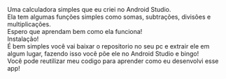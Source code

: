 <div>
<div>
Uma calculadora simples que eu criei no Android Studio.
</div>
<div>
Ela tem algumas funções simples como somas, subtrações, divisões e multiplicações.
</div>
<div>
Espero que aprendam bem como ela funciona!
</div>

<div>
<a1>Instalação!</a1>
</div>
<div>
<a>É bem simples você vai baixar o repositorio no seu pc e extrair ele em algum lugar, fazendo isso você põe ele no Android Studio e bingo!</a>
</div>
<a>Você pode reutilizar meu codigo para aprender como eu desenvolvi esse app!</a>
</div>

